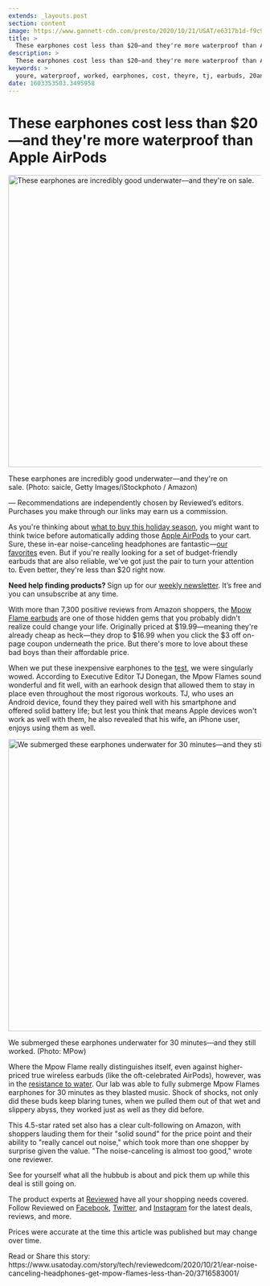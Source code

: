 ```yaml
--- 
extends: _layouts.post 
section: content 
image: https://www.gannett-cdn.com/presto/2020/10/21/USAT/e6317b1d-f9c9-4b78-94a4-2a66f4ae23ae-mpwos.jpg?crop=2050,1154,x4,y0&width=1600&height=800&fit=bounds 
title: > 
  These earphones cost less than $20—and they're more waterproof than Apple AirPods 
description: > 
  These earphones cost less than $20—and they're more waterproof than Apple AirPodsThese earphones are incredibly good underwater—and they're on sale.As you're thinking about what to buy this holiday season, you might want to think twice before automatically adding those Apple AirPods to your cart.But if you're really looking for a set of budget-friendly earbuds that are also reliable, we've got just the pair to turn your attention to.(Photo: MPow)Where the Mpow Flame really distinguishes itself, even against higher-priced true wireless earbuds (like the oft-celebrated AirPods), however, was in the resistance to water.Our lab was able to fully submerge Mpow Flames earphones for 30 minutes as they blasted music. 
keywords: > 
  youre, waterproof, worked, earphones, cost, theyre, tj, earbuds, 20and, airpods, amazon, mpow, really, apple 
date: 1603353503.3495958 
--- 
```

<div><p id="module-position-THCpIPkns-Q" class="blogtopbar-bucket story-headline-module story-story-headline-module"><h1 class="blog-asset-headline speakable-headline">These earphones cost less than $20&#8212;and they're more waterproof than Apple AirPods</h1></p><p id="module-position-THCpISFSfQo" class="story-asset story-metadata-asset"></p><img src="https://www.gannett-cdn.com/presto/2020/10/21/USAT/e6317b1d-f9c9-4b78-94a4-2a66f4ae23ae-mpwos.jpg?width=580&amp;height=326&amp;fit=bounds&amp;auto=webp" alt="These earphones are incredibly good underwater&#8212;and they're on sale." width="580"><p>These earphones are incredibly good underwater&#8212;and they're on sale.&#160;(Photo: saicle, Getty Images/iStockphoto / Amazon)</p><p class="clearfix"></p><p class="speakable-p-1 p-text">&#8212; Recommendations are independently chosen by Reviewed&#8217;s editors. Purchases you make through our links may earn us a commission.</p><p class="speakable-p-2 p-text">As you're thinking about&#160;<a href="/story/tech/reviewedcom/2020/10/16/15-gifts-you-should-buy-now-get-ahead-holiday-shopping/3578751001/" target="_blank">what to buy this holiday season</a>, you might want to think twice before automatically adding those&#160;<a href="https://www.amazon.com/s/ref=as_li_ss_tl?k=apple+airpods&amp;ref=nb_sb_noss&amp;linkCode=ll2&amp;tag=usatdeals-20&amp;linkId=e259bfb25670f438ee7a1e7c052338bf&amp;language=en_US" target="_blank">Apple AirPods</a>&#160;to your cart. Sure, these in-ear noise-canceling headphones are fantastic&#8212;<a href="https://www.reviewed.com/headphones/best-right-now/the-best-true-wireless-earbuds" target="_blank">our favorites</a>&#160;even. But if&#160;you're really looking for&#160;a&#160;set of budget-friendly earbuds that are also reliable, we've got just the pair to turn your attention to. Even better,&#160;they're less than $20&#160;right now.&#160;</p><p class="p-text"><strong>Need help finding products? </strong>Sign up for our <a href="https://profile.usatoday.com/newsletters/Resources-by-Reviewed?utm_source=usatoday&amp;utm_campaign=resources_by_reviewed&amp;utm_content=newsletter" target="_blank">weekly newsletter</a>. It&#8217;s free and you can unsubscribe at any time.</p><p class="p-text">With more than 7,300 positive reviews from Amazon shoppers, the&#160;<a href="https://www.amazon.com/Mpow-Headphones-Technology-Waterproof-Cancelling/dp/B07K6HFBS8/ref=as_li_ss_tl?ie=UTF8&amp;linkCode=ll1&amp;tag=usatdeals-20&amp;linkId=2c46bc42b8530aba9062d1bc4afe3130&amp;language=en_US" target="_blank">Mpow Flame earbuds</a>&#160;are one of those hidden gems&#160;that you probably didn't realize could change your life. Originally priced at $19.99&#8212;meaning they're already cheap as heck&#8212;they drop to $16.99 when you click the $3 off on-page coupon underneath the price.&#160;But there's more to love about these bad boys than their affordable price.&#160;</p><p class="partner-placement partner-spike"></p><p class="p-text">When we put these inexpensive earphones to the <a href="https://www.reviewed.com/headphones/features/the-best-cheap-waterproof-earbuds-are-actually-awesome" target="_blank">test</a>, we were singularly wowed. According to Executive Editor TJ Donegan, the Mpow Flames sound wonderful and fit well, with an earhook design that allowed&#160;them to stay in place even throughout the most rigorous workouts. TJ, who uses an Android device, found they they paired well with his smartphone and offered solid battery life; but&#160;lest you think that means Apple devices won't work as well with them, he also revealed that his wife, an iPhone user, enjoys using them as well.</p><img src="https://www.gannett-cdn.com/presto/2020/10/21/USAT/0ba9e006-9d82-4932-bc10-bd40313bbb2f-mpow-earbuds-hero.jpg?width=580&amp;height=326&amp;fit=bounds&amp;auto=webp" alt="We submerged these earphones underwater for 30 minutes&#8212;and they still worked." width="580"><p>We submerged these earphones underwater for 30 minutes&#8212;and they still worked.&#160;(Photo: MPow)</p><p class="clearfix"></p><p class="p-text">Where the Mpow Flame really&#160;distinguishes itself, even against&#160;higher-priced true wireless earbuds (like the oft-celebrated AirPods), however, was in the&#160;<a href="https://www.reviewed.com/headphones/features/what-do-waterproof-and-water-resistant-really-mean" target="_blank">resistance to water</a>. Our lab was able to fully submerge Mpow Flames earphones for 30 minutes as they blasted music. Shock of shocks, not only did these buds keep blaring tunes, when we pulled them out of that wet and slippery abyss,&#160;they worked just as well as they did before.</p><p class="partner-placement partner-spike"></p><p class="p-text">This 4.5-star rated set also has a clear cult-following on Amazon, with shoppers lauding them for their "solid sound" for the price point and their ability to "really cancel out noise," which took more than one shopper by surprise given the value. "The noise-canceling&#160;is almost too good," wrote one reviewer.</p><p class="p-text">See for yourself what all the hubbub is about and pick them up while this deal is still going on.</p><p class="p-text">The product experts at&#160;<a href="https://www.reviewed.com/">Reviewed</a>&#160;have all your shopping needs covered. Follow Reviewed on&#160;<a href="https://www.facebook.com/reviewed">Facebook</a>,&#160;<a href="https://twitter.com/reviewed">Twitter</a>, and&#160;<a href="https://www.instagram.com/reviewed/">Instagram</a> for the latest deals, reviews, and more.</p><p class="p-text p-text-last" id="article-body-p-last">Prices were accurate at the time this article was published but may change over time.</p><p class="article-print-url">Read or Share this story: https://www.usatoday.com/story/tech/reviewedcom/2020/10/21/ear-noise-canceling-headphones-get-mpow-flames-less-than-20/3716583001/</p></div>
